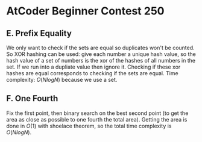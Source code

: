 # AtCoder Beginner Contest 250

## E. Prefix Equality
We only want to check if the sets are equal so duplicates won't be counted. So XOR hashing can be used: give each number a unique hash value, so the hash value of a set of numbers is the xor of the hashes of all numbers in the set. If we run into a dupliate value then ignore it. Checking if these xor hashes are equal corresponds to checking if the sets are equal. Time complexity: $O(NlogN)$ because we use a set.

## F. One Fourth
Fix the first point, then binary search on the best second point (to get the area as close as possible to one fourth the total area). Getting the area is done in $O(1)$ with shoelace theorem, so the total time complexity is $O(NlogN)$.